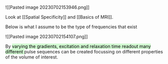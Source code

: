 ![[Pasted image 20230702153946.png]]

Look at [[Spatial Specificity]] and [[Basics of MRI]].

Below is what I assume to be the type of frequencies that exist

![[Pasted image 20230702154107.png]]

By <mark style="background: #BBFABBA6;">varying the gradients, excitation
and relaxation time readout many
different </mark>pulse sequences can be
created focussing on different
properties of the volume of interest.